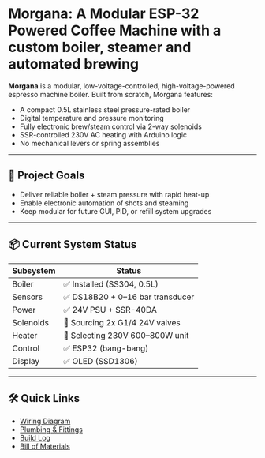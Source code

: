 # Morgana:  A Modular ESP-32 Powered Coffee Machine with a custom boiler, steamer and automated brewing

**Morgana** is a modular, low-voltage-controlled, high-voltage-powered espresso machine boiler. Built from scratch, Morgana features:

- A compact 0.5L stainless steel pressure-rated boiler
- Digital temperature and pressure monitoring
- Fully electronic brew/steam control via 2-way solenoids
- SSR-controlled 230V AC heating with Arduino logic
- No mechanical levers or spring assemblies

---

## 🔧 Project Goals

- Deliver reliable boiler + steam pressure with rapid heat-up
- Enable electronic automation of shots and steaming
- Keep modular for future GUI, PID, or refill system upgrades

---

## 📦 Current System Status

| Subsystem     | Status        |
|---------------|---------------|
| Boiler        | ✅ Installed (SS304, 0.5L) |
| Sensors       | ✅ DS18B20 + 0–16 bar transducer |
| Power         | ✅ 24V PSU + SSR-40DA |
| Solenoids     | 🔄 Sourcing 2x G1/4 24V valves |
| Heater        | 🔄 Selecting 230V 600–800W unit |
| Control       | ✅ ESP32 (bang-bang) |
| Display       | ✅ OLED (SSD1306) |

---

## 🛠️ Quick Links

- [Wiring Diagram](docs/wiring.md)
- [Plumbing & Fittings](docs/hydraulics.md)
- [Build Log](logs/build_log.md)
- [Bill of Materials](docs/BOM.md)
